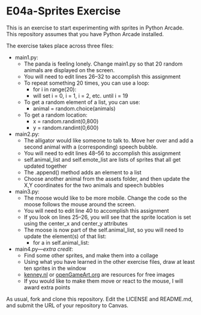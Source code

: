 # E04a-Sprites Exercise

This is an exercise to start experimenting with sprites in Python Arcade. This repository assumes that you have Python Arcade installed.

The exercise takes place across three files:

 * main1.py:
   * The panda is feeling lonely. Change main1.py so that 20 random animals are displayed on the screen.
   * You will need to edit lines 26–32 to accomplish this assignment
   * To repeat something 20 times, you can use a loop:
     * for i in range(20):
     * will set i = 0, i = 1, i = 2, etc. until i = 19
   * To get a random element of a list, you can use:
     * animal = random.choice(animals)
   * To get a random location:
     * x = random.randint(0,800)
     * y = random.randint(0,600)
 * main2.py:
   * The alligator would like someone to talk to. Move her over and add a second animal with a (corresponding) speech bubble.
   * You will need to edit lines 48–56 to accomplish this assignment
   * self.animal_list and self.emote_list are lists of sprites that all get updated together
   * The .append() method adds an element to a list
   * Choose another animal from the assets folder, and then update the X,Y coordinates for the two animals and speech bubbles
 * main3.py:
   * The moose would like to be more mobile. Change the code so the moose follows the mouse around the screen.
   * You will need to edit line 40 to accomplish this assignment
   * If you look on lines 25–26, you will see that the sprite location is set using the center_x and center_y attributes
   * The moose is now part of the self.animal_list, so you will need to update the element(s) of that list:
     * for a in self.animal_list:
 * main4.py—*extra credit*:
   * Find some other sprites, and make them into a collage
   * Using what you have learned in the other exercise files, draw at least ten sprites in the window
   * [kenney.nl](https://kenney.nl) or [openGameArt.org](https://opengameart.org) are resources for free images
   * If you would like to make them move or react to the mouse, I will award extra points

As usual, fork and clone this repository. Edit the LICENSE and README.md, and submit the URL of your repository to Canvas.
